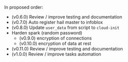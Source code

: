 In proposed order:
* (v0.6.0) Review / improve testing and documentation
* (v0.7.0) Auto register hail master to infoblox
* (v0.8.0) Update `user_data` from script to `cloud-init`
* Harden spark (random password)
  * (v0.9.0) encryption of connections
  * (v0.10.0) encryption of data at rest
* (v0.11.0) Review / improve testing and documentation
* (v1.0.0) Review / improve tasks automation
